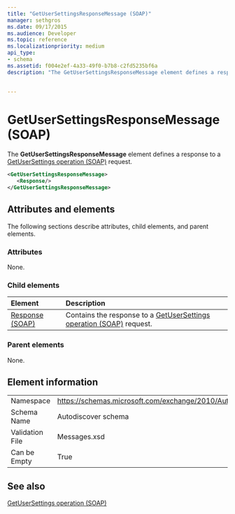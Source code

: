 ```yaml
---
title: "GetUserSettingsResponseMessage (SOAP)"
manager: sethgros
ms.date: 09/17/2015
ms.audience: Developer
ms.topic: reference
ms.localizationpriority: medium
api_type:
- schema
ms.assetid: f004e2ef-4a33-49f0-b7b8-c2fd5235bf6a
description: "The GetUserSettingsResponseMessage element defines a response to a GetUserSettings operation (SOAP) request."
 
 
---
```


# GetUserSettingsResponseMessage (SOAP)

The **GetUserSettingsResponseMessage** element defines a response to a [GetUserSettings operation (SOAP)](getusersettings-operation-soap.md) request. 
  
```XML
<GetUserSettingsResponseMessage>
   <Response/>
</GetUserSettingsResponseMessage>
```

## Attributes and elements

The following sections describe attributes, child elements, and parent elements.
  
### Attributes

None.
  
### Child elements

|**Element**|**Description**|
|:-----|:-----|
|[Response (SOAP)](response-soap.md) <br/> |Contains the response to a [GetUserSettings operation (SOAP)](getusersettings-operation-soap.md) request.  <br/> |
   
### Parent elements

None.
  
## Element information

|||
|:-----|:-----|
|Namespace  <br/> |https://schemas.microsoft.com/exchange/2010/Autodiscover  <br/> |
|Schema Name  <br/> |Autodiscover schema  <br/> |
|Validation File  <br/> |Messages.xsd  <br/> |
|Can be Empty  <br/> |True  <br/> |
   
## See also



[GetUserSettings operation (SOAP)](getusersettings-operation-soap.md)

